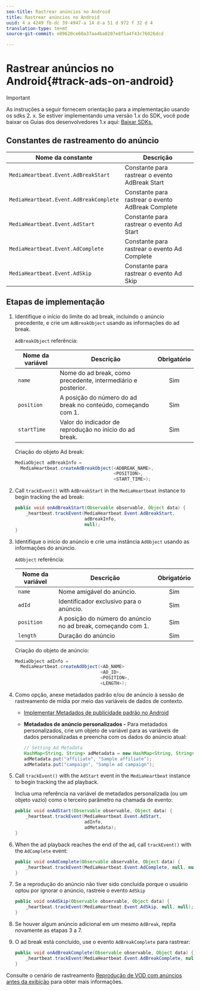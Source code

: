 ```yaml
---
seo-title: Rastrear anúncios no Android
title: Rastrear anúncios no Android
uuid: 4 a 4249 fb-dc 39-4947-a 14 d-a 51 d 972 f 32 d 4
translation-type: tm+mt
source-git-commit: e89620ce60a37aa4ba0207e8f5a4f43c76026dcd

---
```



# Rastrear anúncios no Android{#track-ads-on-android}

>[!IMPORTANT]
>
>As instruções a seguir fornecem orientação para a implementação usando os sdks 2. x. Se estiver implementando uma versão 1.x do SDK, você pode baixar os Guias dos desenvolvedores 1.x aqui: [Baixar SDKs.](/help/sdk-implement/download-sdks.md)

## Constantes de rastreamento do anúncio

| Nome da constante | Descrição |
| --- | --- |
| `MediaHeartbeat.Event.AdBreakStart` | Constante para rastrear o evento AdBreak Start |
| `MediaHeartbeat.Event.AdBreakComplete` | Constante para rastrear o evento AdBreak Complete |
| `MediaHeartbeat.Event.AdStart` | Constante para rastrear o evento Ad Start |
| `MediaHeartbeat.Event.AdComplete` | Constante para rastrear o evento Ad Complete |
| `MediaHeartbeat.Event.AdSkip` | Constante para rastrear o evento Ad Skip |

## Etapas de implementação

1. Identifique o início do limite do ad break, incluindo o anúncio precedente, e crie um `AdBreakObject` usando as informações do ad break.

   `AdBreakObject` referência:

   | Nome da variável | Descrição | Obrigatório |
   | --- | --- | :---: |
   | `name` | Nome do ad break, como precedente, intermediário e posterior. | Sim |
   | `position` | A posição do número do ad break no conteúdo, começando com 1. | Sim |
   | `startTime` | Valor do indicador de reprodução no início do ad break. | Sim |

   Criação do objeto Ad break:

   ```java
   MediaObject adBreakInfo =  
     MediaHeartbeat.createAdBreakObject(<ADBREAK_NAME>,  
                                        <POSITION>,  
                                        <START_TIME>);
   ```

1. Call `trackEvent()` with `AdBreakStart` in the `MediaHeartbeat` instance to begin tracking the ad break:

   ```java
   public void onAdBreakStart(Observable observable, Object data) {  
       _heartbeat.trackEvent(MediaHeartbeat.Event.AdBreakStart,  
                             adBreakInfo,  
                             null); 
   }
   ```

1. Identifique o início do anúncio e crie uma instância `AdObject` usando as informações do anúncio.

   `AdObject` referência:

   | Nome da variável | Descrição | Obrigatório |
   | --- | --- | :---: |
   | `name` | Nome amigável do anúncio. | Sim |
   | `adId` | Identificador exclusivo para o anúncio. | Sim |
   | `position` | A posição do número do anúncio no ad break, começando com 1. | Sim |
   | `length` | Duração do anúncio | Sim |

   Criação do objeto de anúncio:

   ```java
   MediaObject adInfo =  
     MediaHeartbeat.createAdObject(<AD_NAME> 
                                   <AD_ID>,  
                                   <POSITION>,  
                                   <LENGTH>);
   ```

1. Como opção, anexe metadados padrão e/ou de anúncio à sessão de rastreamento de mídia por meio das variáveis de dados de contexto.

   * [Implementar Metadados de publicidade padrão no Android](/help/sdk-implement/track-ads/impl-std-ad-metadata/impl-std-ad-metadata-android.md)
   * **Metadados de anúncio personalizados -** Para metadados personalizados, crie um objeto de variável para as variáveis de dados personalizadas e preencha com os dados do anúncio atual:

      ```java
      // Setting Ad Metadata 
      HashMap<String, String> adMetadata = new HashMap<String, String>(); 
      adMetadata.put("affiliate", "Sample affiliate"); 
      adMetadata.put("campaign", "Sample ad campaign");
      ```

1. Call `trackEvent()` with the `AdStart` event in the `MediaHeartbeat` instance to begin tracking the ad playback.

   Inclua uma referência na variável de metadados personalizada (ou um objeto vazio) como o terceiro parâmetro na chamada de evento:

   ```java
   public void onAdStart(Observable observable, Object data) {  
       _heartbeat.trackEvent(MediaHeartbeat.Event.AdStart,  
                             adInfo,  
                             adMetadata); 
   }
   ```

1. When the ad playback reaches the end of the ad, call `trackEvent()` with the `AdComplete` event:

   ```java
   public void onAdComplete(Observable observable, Object data) {  
       _heartbeat.trackEvent(MediaHeartbeat.Event.AdComplete, null, null); 
   }
   ```

1. Se a reprodução do anúncio não tiver sido concluída porque o usuário optou por ignorar o anúncio, rastreie o evento `AdSkip`

   ```java
   public void onAdSkip(Observable observable, Object data) {  
       _heartbeat.trackEvent(MediaHeartbeat.Event.AdSkip, null, null); 
   }
   ```

1. Se houver algum anúncio adicional em um mesmo `AdBreak`, repita novamente as etapas 3 a 7.
1. O ad break está concluído, use o evento `AdBreakComplete` para rastrear:

   ```java
   public void onAdBreakComplete(Observable observable, Object data) {  
       _heartbeat.trackEvent(MediaHeartbeat.Event.AdBreakComplete, null, null); 
   }
   ```

Consulte o cenário de rastreamento [Reprodução de VOD com anúncios antes da exibição](/help/sdk-implement/tracking-scenarios/vod-preroll-ads.md) para obter mais informações.
